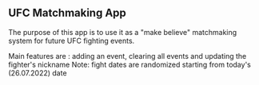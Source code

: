 ## UFC Matchmaking App
The purpose of this app is to use it as a "make believe" matchmaking system for future UFC fighting events.

Main features are : adding an event, 
                    clearing all events and 
                    updating the fighter's nickname
Note: fight dates are randomized starting from today's (26.07.2022) date
